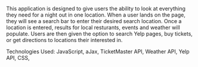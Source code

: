 This application is designed to give users the ability to look at everything they need for a night out in one location. When a user lands on the page, they will see a search bar to enter their desired search location. Once a location is entered, results for local resturants, events and weather will populate. Users are then given the option to search Yelp pages, buy tickets, or get directions to locations their interested in. 

Technologies Used: JavaScript, aJax, TicketMaster API, Weather API, Yelp API, CSS, 
